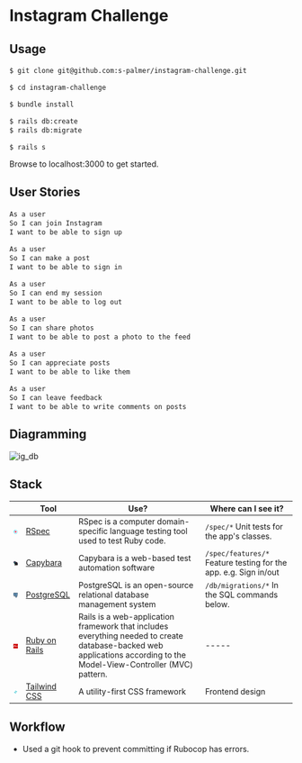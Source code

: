 # Instagram Challenge

## Usage
```
$ git clone git@github.com:s-palmer/instagram-challenge.git
```
```
$ cd instagram-challenge
```
```
$ bundle install
```
```
$ rails db:create
$ rails db:migrate
```
```
$ rails s
```

Browse to localhost:3000 to get started.
## User Stories
```
As a user
So I can join Instagram
I want to be able to sign up
```
```
As a user
So I can make a post
I want to be able to sign in
```
```
As a user
So I can end my session
I want to be able to log out
```
```
As a user
So I can share photos
I want to be able to post a photo to the feed
```
```
As a user
So I can appreciate posts
I want to be able to like them
```
```
As a user
So I can leave feedback
I want to be able to write comments on posts
```

## Diagramming

![ig_db](https://user-images.githubusercontent.com/10038681/141694620-1737885b-c74d-48fc-9681-8172a074e1ca.png)

## Stack

|                                                                  | Tool                                                 | Use?                                       | Where can I see it?                                              |
| ---------------------------------------------------------------- | ---------------------------------------------------- | ------------------------------------------ | ---------------------------------------------------------------- |
| <img src="public/images/rspec.png" height="auto" width="70">     | [RSpec](https://rspec.info/)                         | RSpec is a computer domain-specific language testing tool used to test Ruby code.                      | `/spec/*` Unit tests for the app's classes.                      |
| <img src="public/images/capybara.png" height="auto" width="70">  | [Capybara](https://github.com/teamcapybara/capybara) | Capybara is a web-based test automation software        | `/spec/features/*` Feature testing for the app. e.g. Sign in/out |
| <img src="public/images/psql.png" height="auto" width="70">      | [PostgreSQL](https://www.postgresql.org)             | PostgreSQL is an open-source relational database management system                  | `/db/migrations/*` In the SQL commands below.                    |
| <img src="public/images/rails.png" height="auto" width="70">     | [Ruby on Rails](https://rubyonrails.org/)               | Rails is a web-application framework that includes everything needed to create database-backed web applications according to the Model-View-Controller (MVC) pattern. | -----  |
| <img src="public/images/tailwind.png" height="auto" width="70"> | [Tailwind CSS](https://tailwindcss.com/)               | A utility-first CSS framework      | Frontend design

## Workflow

* Used a git hook to prevent committing if Rubocop has errors.

